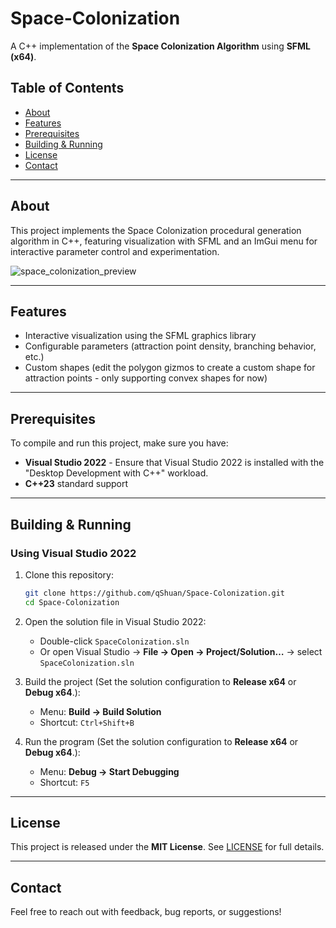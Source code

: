 # Space-Colonization
A C++ implementation of the **Space Colonization Algorithm** using **SFML (x64)**.

##  Table of Contents

- [About](#about)  
- [Features](#features)  
- [Prerequisites](#prerequisites)
- [Building & Running](#building--running)  
- [License](#license)  
- [Contact](#contact)
  
---

## About

This project implements the Space Colonization procedural generation algorithm in C++, featuring visualization with SFML and an ImGui menu for interactive parameter control and experimentation.

![space_colonization_preview](https://github.com/user-attachments/assets/5f5ddf38-4efa-4060-a523-f4e11cacff76)

---

## Features

- Interactive visualization using the SFML graphics library  
- Configurable parameters (attraction point density, branching behavior, etc.)  
- Custom shapes (edit the polygon gizmos to create a custom shape for attraction points - only supporting convex shapes for now)

---

## Prerequisites

To compile and run this project, make sure you have:

- **Visual Studio 2022** - Ensure that Visual Studio 2022 is installed with the "Desktop Development with C++" workload. 
- **C++23** standard support

---

## Building & Running

### Using Visual Studio 2022

1. Clone this repository:

   ```bash
   git clone https://github.com/qShuan/Space-Colonization.git
   cd Space-Colonization
   
2. Open the solution file in Visual Studio 2022:  
   - Double-click `SpaceColonization.sln`  
   - Or open Visual Studio → **File → Open → Project/Solution…** → select `SpaceColonization.sln`
     
3. Build the project (Set the solution configuration to **Release x64** or **Debug x64**.):  
   - Menu: **Build → Build Solution**  
   - Shortcut: `Ctrl+Shift+B`  

4. Run the program (Set the solution configuration to **Release x64** or **Debug x64**.):  
   - Menu: **Debug → Start Debugging**  
   - Shortcut: `F5`  

---

## License
This project is released under the **MIT License**. See [LICENSE](LICENSE) for full details.

---

## Contact
Feel free to reach out with feedback, bug reports, or suggestions!  
